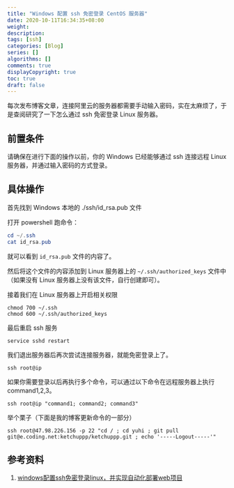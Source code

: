 ```yaml
---
title: "Windows 配置 ssh 免密登录 CentOS 服务器"
date: 2020-10-11T16:34:35+08:00
weight: 
description:
tags: [ssh]
categories: [Blog]
series: []
algorithms: []
comments: true
displayCopyright: true
toc: true
draft: false
---
```


每次发布博客文章，连接阿里云的服务器都需要手动输入密码，实在太麻烦了，于是查阅研究了一下怎么通过 ssh 免密登录 Linux 服务器。

<!--more-->

## 前置条件

请确保在进行下面的操作以前，你的 Windows 已经能够通过 ssh 连接远程 Linux 服务器，并通过输入密码的方式登录。

## 具体操作

首先找到 Windows 本地的 ./ssh/id_rsa.pub 文件

打开 powershell 跑命令：

```powershell
cd ~/.ssh
cat id_rsa.pub
```

就可以看到 `id_rsa.pub` 文件的内容了。

然后将这个文件的内容添加到 Linux 服务器上的 `~/.ssh/authorized_keys` 文件中（如果没有 Linux 服务器上没有该文件，自行创建即可）。

接着我们在 Linux 服务器上开启相关权限

```
chmod 700 ~/.ssh
chmod 600 ~/.ssh/authorized_keys 
```

最后重启 ssh 服务

```
service sshd restart
```

我们退出服务器后再次尝试连接服务器，就能免密登录上了。

```
ssh root@ip
```

如果你需要登录以后再执行多个命令，可以通过以下命令在远程服务器上执行 command1,2,3。

```
ssh root@ip "command1; command2; command3"
```

举个栗子（下面是我的博客更新命令的一部分）

```
ssh root@47.98.226.156 -p 22 "cd / ; cd yuhi ; git pull git@e.coding.net:ketchuppp/ketchuppp.git ; echo '-----Logout-----'"
```

## 参考资料

1. [windows配置ssh免密登录linux，并实现自动化部署web项目](https://my.oschina.net/wangwang110/blog/2886817)
